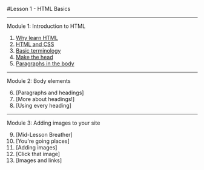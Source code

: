 #Lesson 1 - HTML Basics

----------
Module 1: Introduction to HTML

1. [Why learn HTML](Module1/ex1.html)
2. [HTML and CSS](Module1/ex2.html)
3. [Basic terminology](Module1/ex3.html)
4. [Make the head](Module1/ex4.html)
5. [Paragraphs in the body](Module1/ex5.html)

----------
Module 2: Body elements

6. [Paragraphs and headings]
7. [More about headings!]
8. [Using every heading]

----------
Module 3: Adding images to your site

9. [Mid-Lesson Breather]
10. [You're going places]
11. [Adding images]
12. [Click that image]
13. [Images and links]
